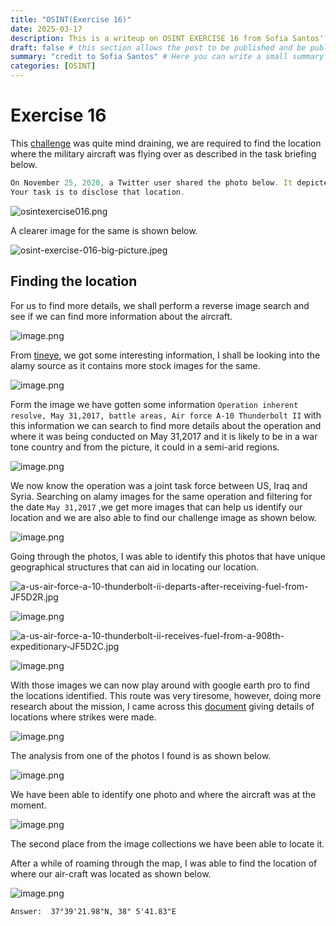 ```yaml
---
title: "OSINT(Exercise 16)"
date: 2025-03-17
description: This is a writeup on OSINT EXERCISE 16 from Sofia Santos' OSINT analysis and exercises.
draft: false # this section allows the post to be published and be public, is it is set to true the post will not be published.
summary: "credit to Sofia Santos" # Here you can write a small summary of the post if needed
categories: [OSINT]
---
```

# Exercise 16

This [challenge](https://gralhix.com/list-of-osint-exercises/osint-exercise-016/) was quite mind draining, we are required to find the location where the military aircraft was flying over as described in the task briefing below.

```jsx
On November 25, 2020, a Twitter user shared the photo below. It depicted a military aircraft flying over an “undisclosed location”. 
Your task is to disclose that location.
```

![osintexercise016.png](osintexercise016.png)

A clearer image for the same is shown below.

![osint-exercise-016-big-picture.jpeg](osint-exercise-016-big-picture.jpeg)

## Finding the location

For us to find more details, we shall perform a reverse image search and see if we can find more information about the aircraft.

![image.png](image.png)

From [tineye](https://www.tineye.com), we got some interesting information, I shall be looking into the alamy source as it contains more stock images for the same.

![image.png](image%201.png)

Form the image we have gotten some information `Operation inherent resolve, May 31,2017, battle areas, Air force A-10 Thunderbolt II` with this information we can search to find more details about the operation and where it was being conducted on May 31,2017 and it is likely to be in a war tone country and from the picture, it could in a semi-arid regions.

![image.png](image%202.png)

We now know the operation was a joint task force between US, Iraq and Syria. Searching on alamy images for the same operation and filtering for the date `May 31,2017` ,we get more images that can help us identify our location and we are also able to find our challenge image as shown below.

![image.png](image%203.png)

Going through the photos, I was able to identify this photos that have unique geographical structures that can aid in locating our location.

![a-us-air-force-a-10-thunderbolt-ii-departs-after-receiving-fuel-from-JF5D2R.jpg](a-us-air-force-a-10-thunderbolt-ii-departs-after-receiving-fuel-from-JF5D2R.jpg)

![image.png](image%204.png)

![a-us-air-force-a-10-thunderbolt-ii-receives-fuel-from-a-908th-expeditionary-JF5D2C.jpg](a-us-air-force-a-10-thunderbolt-ii-receives-fuel-from-a-908th-expeditionary-JF5D2C.jpg)

![image.png](image%205.png)

With those images we can now play around with google earth pro to find the locations identified. This route was very tiresome, however, doing more research about the mission, I came across this [document](https://www.inherentresolve.mil/Portals/14/Documents/Strike%20Releases/2017/05May/20170531%20Strike%20Release%20-%20Final.pdf?ver=2017-05-31-070447-593) giving details of locations where strikes were made.

![image.png](image%206.png)

The analysis from one of the photos I found is as shown below.

![image.png](image%207.png)

We have been able to identify one photo and where the aircraft was at the moment.

![image.png](image%208.png)

The second place from the image collections we have been able to locate it.

After a while of roaming through the map, I was able to find the location of where our air-craft was located as shown below.

![image.png](image%209.png)

`Answer:  37°39'21.98"N, 38° 5'41.83"E`